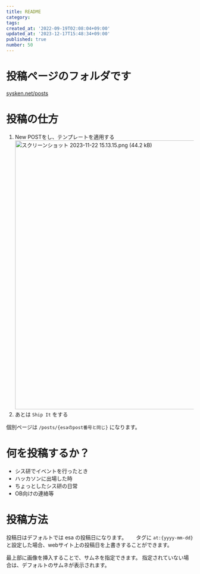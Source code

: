 ```yaml
---
title: README
category:
tags:
created_at: '2022-09-19T02:08:04+09:00'
updated_at: '2023-12-17T15:48:34+09:00'
published: true
number: 50
---
```


# 投稿ページのフォルダです
[sysken.net/posts](https://www.sysken.net/posts)

# 投稿の仕方

1. New POSTをし、テンプレートを適用する
    <img width="721" alt="スクリーンショット 2023-11-22 15.13.15.png (44.2 kB)" src="/img/markdown/50/b961776a-3e83-493a-927b-72ccc8acc44f.png">
2. あとは `Ship It` をする

個別ページは `/posts/{esaのpost番号と同じ}` になります。

# 何を投稿するか？

- シス研でイベントを行ったとき
- ハッカソンに出場した時
- ちょっとしたシス研の日常
- OB向けの連絡等

# 投稿方法

投稿日はデフォルトでは esa の投稿日になります。　　
タグに `at:{yyyy-mm-dd}` と設定した場合、webサイト上の投稿日を上書きすることができます。

最上部に画像を挿入することで、サムネを指定できます。
指定されていない場合は、デフォルトのサムネが表示されます。

